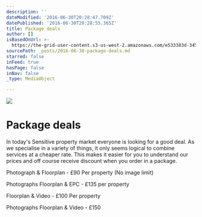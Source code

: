 ```yaml
---
description: ''
dateModified: '2016-06-30T20:28:47.709Z'
datePublished: '2016-06-30T20:28:55.365Z'
title: Package deals
author: []
isBasedOnUrl: >-
  https://the-grid-user-content.s3-us-west-2.amazonaws.com/e533383d-345e-4b59-b7fb-b385f6308eb4.png
sourcePath: _posts/2016-06-30-package-deals.md
starred: false
inFeed: true
hasPage: false
inNav: false
_type: MediaObject

---
```

![](https://the-grid-user-content.s3-us-west-2.amazonaws.com/d78ac979-bfc8-436f-b5d3-95d9c60daaaf.png)

# Package deals

In today's Sensitive property market everyone is looking for a good deal. As we specialise in a variety of things, it only seems logical to combine services at a cheaper rate. This makes it easier for you to understand our prices and off course receive discount when you order in a package.

Photograph & Floorplan - £90 Per property (No image limit)

Photographs Floorplan & EPC - £135 per property

Floorplan & Video - £100 Per property

Photographs Floorplan & Video - £150